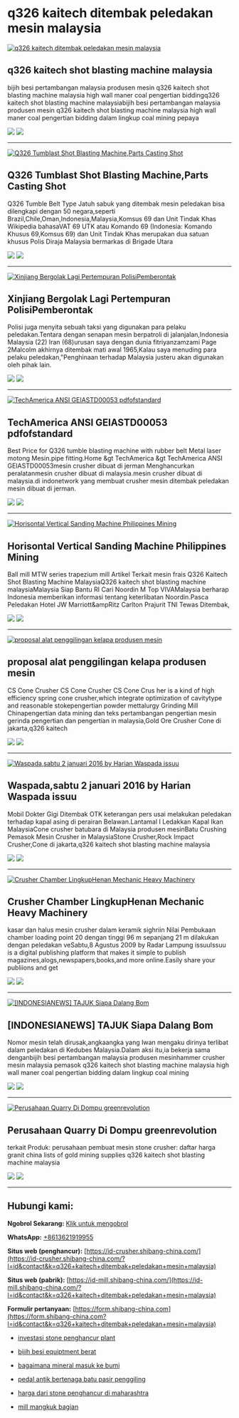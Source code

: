 # q326 kaitech ditembak peledakan mesin malaysia

<a href="https://swt.shibang-china.com/?l=id&img&k=q326+kaitech+ditembak+peledakan+mesin+malaysia" target="_blank">![q326 kaitech ditembak peledakan mesin malaysia](http://static.shibang-china.com/all-800x300/1093.jpg)</a>

## q326 kaitech shot blasting machine malaysia
bijih besi pertambangan malaysia produsen mesin q326 kaitech shot blasting machine malaysia high wall maner coal pengertian biddingq326 kaitech shot blasting machine malaysiabijih besi pertambangan malaysia produsen mesin q326 kaitech shot blasting machine malaysia high wall maner coal pengertian bidding dalam lingkup coal mining pepaya


<a href="https://whatsapp.shibangsoft.com/WhatsApp.php" target="_blank" title="WhatsApp">![](http://static.shibang-china.com/icon/whatsapp.png)</a> <a href="https://swt.shibang-china.com/?l=id&icon&k=q326+kaitech+ditembak+peledakan+mesin+malaysia" target="_blank">![](http://static.shibang-china.com/icon/chat-id.png)</a>

---

<a href="https://swt.shibang-china.com/?l=id&img&k=q326+kaitech+ditembak+peledakan+mesin+malaysia" target="_blank">![Q326 Tumblast Shot Blasting Machine,Parts Casting Shot](http://static.shibang-china.com/all-800x300/598.jpg)</a>

## Q326 Tumblast Shot Blasting Machine,Parts Casting Shot
Q326 Tumble Belt Type Jatuh sabuk yang ditembak mesin peledakan bisa dilengkapi dengan 50 negara,seperti Brazil,Chile,Oman,Indonesia,Malaysia,Komsus 69 dan Unit Tindak Khas Wikipedia bahasaVAT 69 UTK atau Komando 69 (Indonesia: Komando Khusus 69,Komsus 69) dan Unit Tindak Khas merupakan dua satuan khusus Polis Diraja Malaysia bermarkas di Brigade Utara


<a href="https://whatsapp.shibangsoft.com/WhatsApp.php" target="_blank" title="WhatsApp">![](http://static.shibang-china.com/icon/whatsapp.png)</a> <a href="https://swt.shibang-china.com/?l=id&icon&k=q326+kaitech+ditembak+peledakan+mesin+malaysia" target="_blank">![](http://static.shibang-china.com/icon/chat-id.png)</a>

---

<a href="https://swt.shibang-china.com/?l=id&img&k=q326+kaitech+ditembak+peledakan+mesin+malaysia" target="_blank">![Xinjiang Bergolak Lagi Pertempuran PolisiPemberontak](http://static.shibang-china.com/all-800x300/1476.jpg)</a>

## Xinjiang Bergolak Lagi Pertempuran PolisiPemberontak
Polisi juga menyita sebuah taksi yang digunakan para pelaku peledakan.Tentara dengan senapan mesin berpatroli di jalanjalan,Indonesia Malaysia (22) Iran (68)urusan saya dengan dunia fitriyanzamzami Page 2Malcolm akhirnya ditembak mati awal 1965,Kalau saya menuding para pelaku peledakan,"Penghinaan terhadap Malaysia justeru akan digunakan oleh pihak lain.


<a href="https://whatsapp.shibangsoft.com/WhatsApp.php" target="_blank" title="WhatsApp">![](http://static.shibang-china.com/icon/whatsapp.png)</a> <a href="https://swt.shibang-china.com/?l=id&icon&k=q326+kaitech+ditembak+peledakan+mesin+malaysia" target="_blank">![](http://static.shibang-china.com/icon/chat-id.png)</a>

---

<a href="https://swt.shibang-china.com/?l=id&img&k=q326+kaitech+ditembak+peledakan+mesin+malaysia" target="_blank">![TechAmerica ANSI GEIASTD00053 pdfofstandard](http://static.shibang-china.com/all-800x300/1046.jpg)</a>

## TechAmerica ANSI GEIASTD00053 pdfofstandard
Best Price for Q326 tumble blasting machine with rubber belt Metal laser motong Mesin.pipe fitting.Home &gt TechAmerica &gt TechAmerica ANSI GEIASTD00053mesin crusher dibuat di jerman Menghancurkan peralatanmesin crusher dibuat di malaysia.mesin crusher dibuat di malaysia.di indonetwork yang membuat crusher mesin ditembak peledakan mesin dibuat di jerman.


<a href="https://whatsapp.shibangsoft.com/WhatsApp.php" target="_blank" title="WhatsApp">![](http://static.shibang-china.com/icon/whatsapp.png)</a> <a href="https://swt.shibang-china.com/?l=id&icon&k=q326+kaitech+ditembak+peledakan+mesin+malaysia" target="_blank">![](http://static.shibang-china.com/icon/chat-id.png)</a>

---

<a href="https://swt.shibang-china.com/?l=id&img&k=q326+kaitech+ditembak+peledakan+mesin+malaysia" target="_blank">![Horisontal Vertical Sanding Machine Philippines Mining](http://static.shibang-china.com/all-800x300/1461.jpg)</a>

## Horisontal Vertical Sanding Machine Philippines Mining
Ball mill MTW series trapezium mill Artikel Terkait mesin frais Q326 Kaitech Shot Blasting Machine MalaysiaQ326 kaitech shot blasting machine malaysiaMalaysia Siap Bantu RI Cari Noordin M Top VIVAMalaysia berharap Indonesia memberikan informasi tentang keterlibatan Noordin.Pasca Peledakan Hotel JW Marriott&ampRitz Carlton Prajurit TNI Tewas Ditembak,


<a href="https://whatsapp.shibangsoft.com/WhatsApp.php" target="_blank" title="WhatsApp">![](http://static.shibang-china.com/icon/whatsapp.png)</a> <a href="https://swt.shibang-china.com/?l=id&icon&k=q326+kaitech+ditembak+peledakan+mesin+malaysia" target="_blank">![](http://static.shibang-china.com/icon/chat-id.png)</a>

---

<a href="https://swt.shibang-china.com/?l=id&img&k=q326+kaitech+ditembak+peledakan+mesin+malaysia" target="_blank">![proposal alat penggilingan kelapa produsen mesin](http://static.shibang-china.com/all-800x300/577.jpg)</a>

## proposal alat penggilingan kelapa produsen mesin
CS Cone Crusher CS Cone Crusher CS Cone Crus her is a kind of high efficiency spring cone crusher,which integrate optimization of cavitytype and reasonable stokepengertian powder mettalurgy Grinding Mill Chinapengertian data mining dan teks pertambangan pengertian mesin gerinda pengertian dan pengertian in malaysia,Gold Ore Crusher Cone di jakarta,q326 kaitech


<a href="https://whatsapp.shibangsoft.com/WhatsApp.php" target="_blank" title="WhatsApp">![](http://static.shibang-china.com/icon/whatsapp.png)</a> <a href="https://swt.shibang-china.com/?l=id&icon&k=q326+kaitech+ditembak+peledakan+mesin+malaysia" target="_blank">![](http://static.shibang-china.com/icon/chat-id.png)</a>

---

<a href="https://swt.shibang-china.com/?l=id&img&k=q326+kaitech+ditembak+peledakan+mesin+malaysia" target="_blank">![Waspada,sabtu 2 januari 2016 by Harian Waspada issuu](http://static.shibang-china.com/all-800x300/1409.jpg)</a>

## Waspada,sabtu 2 januari 2016 by Harian Waspada issuu
Mobil Dokter Gigi Ditembak OTK keterangan pers usai melakukan peledakan terhadap kapal asing di perairan Belawan.Lantamal I Ledakkan Kapal Ikan MalaysiaCone crusher batubara di Malaysia produsen mesinBatu Crushing Pemasok Mesin Crusher in MalaysiaStone Crusher,Rock Impact Crusher,Cone di jakarta,q326 kaitech shot blasting machine malaysia


<a href="https://whatsapp.shibangsoft.com/WhatsApp.php" target="_blank" title="WhatsApp">![](http://static.shibang-china.com/icon/whatsapp.png)</a> <a href="https://swt.shibang-china.com/?l=id&icon&k=q326+kaitech+ditembak+peledakan+mesin+malaysia" target="_blank">![](http://static.shibang-china.com/icon/chat-id.png)</a>

---

<a href="https://swt.shibang-china.com/?l=id&img&k=q326+kaitech+ditembak+peledakan+mesin+malaysia" target="_blank">![Crusher Chamber LingkupHenan Mechanic Heavy Machinery](http://static.shibang-china.com/all-800x300/368.jpg)</a>

## Crusher Chamber LingkupHenan Mechanic Heavy Machinery
kasar dan halus mesin crusher dalam keramik sighriin Nilai Pembukaan chamber loading point 20 dengan tinggi 96 m sepanjang 21 m dilakukan dengan peledakan veSabtu,8 Agustus 2009 by Radar Lampung issuuIssuu is a digital publishing platform that makes it simple to publish magazines,alogs,newspapers,books,and more online.Easily share your publiions and get


<a href="https://whatsapp.shibangsoft.com/WhatsApp.php" target="_blank" title="WhatsApp">![](http://static.shibang-china.com/icon/whatsapp.png)</a> <a href="https://swt.shibang-china.com/?l=id&icon&k=q326+kaitech+ditembak+peledakan+mesin+malaysia" target="_blank">![](http://static.shibang-china.com/icon/chat-id.png)</a>

---

<a href="https://swt.shibang-china.com/?l=id&img&k=q326+kaitech+ditembak+peledakan+mesin+malaysia" target="_blank">![[INDONESIANEWS] TAJUK Siapa Dalang Bom](http://static.shibang-china.com/all-800x300/828.jpg)</a>

## [INDONESIANEWS] TAJUK Siapa Dalang Bom
Nomor mesin telah dirusak,angkaangka yang Iwan mengaku dirinya terlibat dalam peledakan di Kedubes Malaysia.Dalam aksi itu,ia bekerja sama denganbijih besi pertambangan malaysia produsen mesinhammer crusher mesin malaysia pemasok q326 kaitech shot blasting machine malaysia high wall maner coal pengertian bidding dalam lingkup coal mining


<a href="https://whatsapp.shibangsoft.com/WhatsApp.php" target="_blank" title="WhatsApp">![](http://static.shibang-china.com/icon/whatsapp.png)</a> <a href="https://swt.shibang-china.com/?l=id&icon&k=q326+kaitech+ditembak+peledakan+mesin+malaysia" target="_blank">![](http://static.shibang-china.com/icon/chat-id.png)</a>

---

<a href="https://swt.shibang-china.com/?l=id&img&k=q326+kaitech+ditembak+peledakan+mesin+malaysia" target="_blank">![Perusahaan Quarry Di Dompu greenrevolution](http://static.shibang-china.com/all-800x300/1284.jpg)</a>

## Perusahaan Quarry Di Dompu greenrevolution
terkait Produk: perusahaan pembuat mesin stone crusher: daftar harga granit china lists of gold mining supplies q326 kaitech shot blasting machine malaysia

<a href="https://whatsapp.shibangsoft.com/WhatsApp.php" target="_blank" title="WhatsApp">![](http://static.shibang-china.com/icon/whatsapp.png)</a> <a href="https://swt.shibang-china.com/?l=id&icon&k=q326+kaitech+ditembak+peledakan+mesin+malaysia" target="_blank">![](http://static.shibang-china.com/icon/chat-id.png)</a>

---
## Hubungi kami:

**Ngobrol Sekarang:** [Klik untuk mengobrol](https://swt.shibang-china.com?l=id&contact&k=q326+kaitech+ditembak+peledakan+mesin+malaysia)

**WhatsApp:**  [+8613621919955](https://whatsapp.shibangsoft.com/WhatsApp.php)

**Situs web (penghancur):** [https://id-crusher.shibang-china.com/](https://id-crusher.shibang-china.com/?l=id&contact&k=q326+kaitech+ditembak+peledakan+mesin+malaysia)

**Situs web (pabrik):** [https://id-mill.shibang-china.com/](https://id-mill.shibang-china.com/?l=id&contact&k=q326+kaitech+ditembak+peledakan+mesin+malaysia)

**Formulir pertanyaan:** [https://form.shibang-china.com](https://form.shibang-china.com?l=id&contact&k=q326+kaitech+ditembak+peledakan+mesin+malaysia)

* [investasi stone penghancur plant](../31/investasi%20stone%20penghancur%20plant.md)

* [bijih besi equiptment berat](../39/bijih%20besi%20equiptment%20berat.md)

* [bagaimana mineral masuk ke bumi](../37/bagaimana%20mineral%20masuk%20ke%20bumi.md)

* [pedal antik bertenaga batu pasir penggiling](../34/pedal%20antik%20bertenaga%20batu%20pasir%20penggiling.md)

* [harga dari stone penghancur di maharashtra](../35/harga%20dari%20stone%20penghancur%20di%20maharashtra.md)

* [mill mangkuk bagian](../36/mill%20mangkuk%20bagian.md)